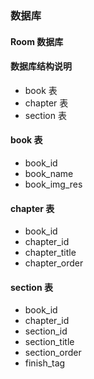 ### 数据库

#### Room 数据库



#### 数据库结构说明
- book 表
- chapter 表
- section 表

#### book 表

- book_id
- book_name
- book_img_res

#### chapter 表

- book_id
- chapter_id
- chapter_title
- chapter_order

#### section 表

- book_id
- chapter_id
- section_id
- section_title
- section_order
- finish_tag

